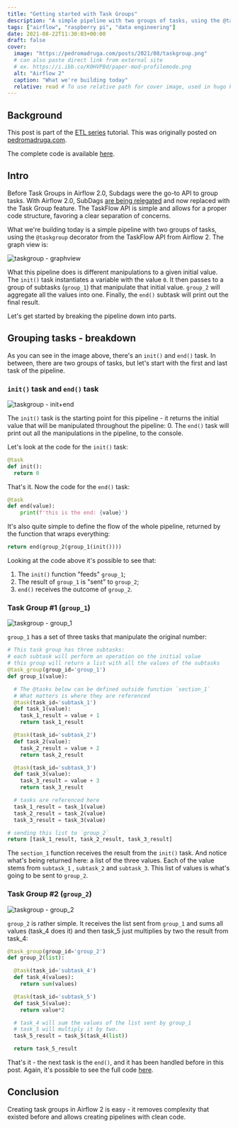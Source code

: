 ```yaml
---
title: "Getting started with Task Groups"
description: "A simple pipeline with two groups of tasks, using the @taskgroup decorator of the TaskFlow API from Airflow 2."
tags: ["airflow", "raspberry pi", "data engineering"]
date: 2021-08-22T11:30:03+00:00
draft: false
cover:
  image: "https://pedromadruga.com/posts/2021/08/taskgroup.png"
  # can also paste direct link from external site
  # ex. https://i.ibb.co/K0HVPBd/paper-mod-profilemode.png
  alt: "Airflow 2"
  caption: "What we're building today"
  relative: read # To use relative path for cover image, used in hugo Page-bundles
---
```


## Background

This post is part of the [ETL series](/posts/ETL-pipeline/) tutorial. This was originally posted on [pedromadruga.com](https://pedromadruga.com).

The complete code is available [here](https://github.com/pmadruga/airflow-dags/blob/main/taskgroup.py).

## Intro

Before Task Groups in Airflow 2.0, Subdags were the go-to API to group tasks. With Airflow 2.0, SubDags [are being relegated](https://www.astronomer.io/guides/subdags) and now replaced with the Task Group feature. The TaskFlow API is simple and allows for a proper code structure, favoring a clear separation of concerns.

What we're building today is a simple pipeline with two groups of tasks, using the `@taskgroup` decorator from the TaskFlow API from Airflow 2. The graph view is:

![taskgroup - graphview](https://pedromadruga.com/posts/2021/08/taskgroup.png)

What this pipeline does is different manipulations to a given initial value. The `init()` task instantiates a variable with the value `0`. It then passes to a group of subtasks (`group_1`) that manipulate that initial value. `group_2` will aggregate all the values into one. Finally, the `end()` subtask will print out the final result.

Let's get started by breaking the pipeline down into parts.

## Grouping tasks - breakdown

As you can see in the image above, there's an `init()` and `end()` task. In between, there are two groups of tasks, but let's start with the first and last task of the pipeline.

### `init()` task and `end()` task

![taskgroup - init+end](https://pedromadruga.com/posts/2021/08/taskgroup_2.png)

The `init()` task is the starting point for this pipeline - it returns the initial value that will be manipulated throughout the pipeline: 0. The `end()` task will print out all the manipulations in the pipeline, to the console.

Let's look at the code for the `init()` task:

```python
@task
def init():
  return 0
```

That's it. Now the code for the `end()` task:

```python
@task
def end(value):
    print(f'this is the end: {value}')
```

It's also quite simple to define the flow of the whole pipeline, returned by the function that wraps everything:

```python
return end(group_2(group_1(init())))
```

Looking at the code above it's possible to see that:

1. The `init()` function "feeds" `group_1`;
2. The result of `group_1` is "sent" to `group_2`;
3. `end()` receives the outcome of `group_2`.

### Task Group #1 (`group_1`)

![taskgroup - group_1](https://pedromadruga.com/posts/2021/08/taskgroup_group_1.png)

`group_1` has a set of three tasks that manipulate the original number:

```python
# This task group has three subtasks:
# each subtask will perform an operation on the initial value
# this group will return a list with all the values of the subtasks
@task_group(group_id='group_1')
def group_1(value):

  # The @tasks below can be defined outside function `section_1`
  # What matters is where they are referenced
  @task(task_id='subtask_1')
  def task_1(value):
    task_1_result = value + 1
    return task_1_result

  @task(task_id='subtask_2')
  def task_2(value):
    task_2_result = value + 2
    return task_2_result

  @task(task_id='subtask_3')
  def task_3(value):
    task_3_result = value + 3
    return task_3_result

  # tasks are referenced here
  task_1_result = task_1(value)
  task_2_result = task_2(value)
  task_3_result = task_3(value)

# sending this list to `group_2`
return [task_1_result, task_2_result, task_3_result]
```

The `section_1` function receives the result from the `init()` task.
And notice what's being returned here: a list of the three values. Each of the value stems from `subtask_1` , `subtask_2` and `subtask_3`. This list of values is what's going to be sent to `group_2`.

### Task Group #2 (`group_2`)

![taskgroup - group_2](https://pedromadruga.com/posts/2021/08/taskgroup_group_2.png)

`group_2` is rather simple. It receives the list sent from `group_1` and sums all values (task_4 does it) and then task_5 just multiplies by two the result from task_4:

```python
@task_group(group_id='group_2')
def group_2(list):

  @task(task_id='subtask_4')
  def task_4(values):
    return sum(values)

  @task(task_id='subtask_5')
  def task_5(value):
    return value*2

  # task_4 will sum the values of the list sent by group_1
  # task_5 will multiply it by two.
  task_5_result = task_5(task_4(list))

  return task_5_result
```

That's it - the next task is the `end()`, and it has been handled before in this post. Again, it's possible to see the full code [here](https://github.com/pmadruga/airflow-dags/blob/main/taskgroup.py).

## Conclusion

Creating task groups in Airflow 2 is easy - it removes complexity that existed before and allows creating pipelines with clean code.
